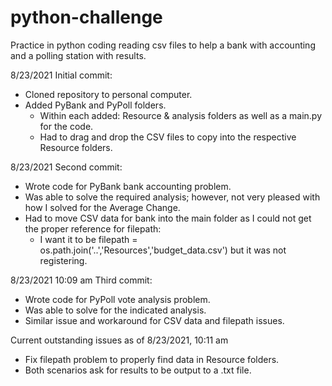# python-challenge
Practice in python coding reading csv files to help a bank with accounting and a polling station with results.

8/23/2021
Initial commit:
- Cloned repository to personal computer.
- Added PyBank and PyPoll folders.
  - Within each added: Resource & analysis folders as well as a main.py for the code.
  - Had to drag and drop the CSV files to copy into the respective Resource folders.

8/23/2021
Second commit:
- Wrote code for PyBank bank accounting problem.
- Was able to solve the required analysis; however, not very pleased with how I solved for the Average Change.
- Had to move CSV data for bank into the main folder as I could not get the proper reference for filepath:
  - I want it to be filepath = os.path.join('..','Resources','budget_data.csv') but it was not registering.

8/23/2021 10:09 am
Third commit:
- Wrote code for PyPoll vote analysis problem.
- Was able to solve for the indicated analysis.
- Similar issue and workaround for CSV data and filepath issues.

Current outstanding issues as of 8/23/2021, 10:11 am
- Fix filepath problem to properly find data in Resource folders.
- Both scenarios ask for results to be output to a .txt file.
